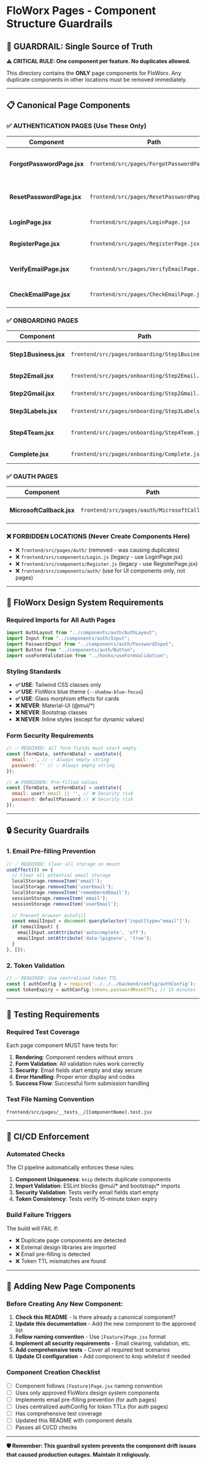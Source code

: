 # FloWorx Pages - Component Structure Guardrails

## 🔑 **GUARDRAIL: Single Source of Truth**

**⚠️ CRITICAL RULE: One component per feature. No duplicates allowed.**

This directory contains the **ONLY** page components for FloWorx. Any duplicate components in other locations must be removed immediately.

---

## 📋 **Canonical Page Components**

### **✅ AUTHENTICATION PAGES (Use These Only)**

| **Component** | **Path** | **Purpose** | **Status** |
|---------------|----------|-------------|------------|
| **ForgotPasswordPage.jsx** | `frontend/src/pages/ForgotPasswordPage.jsx` | Password reset request form | ✅ **CANONICAL** |
| **ResetPasswordPage.jsx** | `frontend/src/pages/ResetPasswordPage.jsx` | Password reset completion form | ✅ **CANONICAL** |
| **LoginPage.jsx** | `frontend/src/pages/LoginPage.jsx` | User login form | ✅ **CANONICAL** |
| **RegisterPage.jsx** | `frontend/src/pages/RegisterPage.jsx` | User registration form | ✅ **CANONICAL** |
| **VerifyEmailPage.jsx** | `frontend/src/pages/VerifyEmailPage.jsx` | Email verification handling | ✅ **CANONICAL** |
| **CheckEmailPage.jsx** | `frontend/src/pages/CheckEmailPage.jsx` | Email check instructions | ✅ **CANONICAL** |

### **✅ ONBOARDING PAGES**

| **Component** | **Path** | **Purpose** | **Status** |
|---------------|----------|-------------|------------|
| **Step1Business.jsx** | `frontend/src/pages/onboarding/Step1Business.jsx` | Business information collection | ✅ **CANONICAL** |
| **Step2Email.jsx** | `frontend/src/pages/onboarding/Step2Email.jsx` | Email service selection | ✅ **CANONICAL** |
| **Step2Gmail.jsx** | `frontend/src/pages/onboarding/Step2Gmail.jsx` | Gmail OAuth integration | ✅ **CANONICAL** |
| **Step3Labels.jsx** | `frontend/src/pages/onboarding/Step3Labels.jsx` | Email label configuration | ✅ **CANONICAL** |
| **Step4Team.jsx** | `frontend/src/pages/onboarding/Step4Team.jsx` | Team member setup | ✅ **CANONICAL** |
| **Complete.jsx** | `frontend/src/pages/onboarding/Complete.jsx` | Onboarding completion | ✅ **CANONICAL** |

### **✅ OAUTH PAGES**

| **Component** | **Path** | **Purpose** | **Status** |
|---------------|----------|-------------|------------|
| **MicrosoftCallback.jsx** | `frontend/src/pages/oauth/MicrosoftCallback.jsx` | Microsoft OAuth callback | ✅ **CANONICAL** |

### **❌ FORBIDDEN LOCATIONS (Never Create Components Here)**

- ❌ `frontend/src/pages/Auth/` (removed - was causing duplicates)
- ❌ `frontend/src/components/Login.js` (legacy - use LoginPage.jsx)
- ❌ `frontend/src/components/Register.js` (legacy - use RegisterPage.jsx)
- ❌ `frontend/src/components/auth/` (use for UI components only, not pages)

---

## 🎨 **FloWorx Design System Requirements**

### **Required Imports for All Auth Pages**
```jsx
import AuthLayout from "../components/auth/AuthLayout";
import Input from "../components/auth/Input";
import PasswordInput from "../components/auth/PasswordInput";
import Button from "../components/auth/Button";
import useFormValidation from "../hooks/useFormValidation";
```

### **Styling Standards**
- **✅ USE**: Tailwind CSS classes only
- **✅ USE**: FloWorx blue theme (`--shadow-blue-focus`)
- **✅ USE**: Glass morphism effects for cards
- **❌ NEVER**: Material-UI (@mui/*)
- **❌ NEVER**: Bootstrap classes
- **❌ NEVER**: Inline styles (except for dynamic values)

### **Form Security Requirements**
```jsx
// ✅ REQUIRED: All form fields must start empty
const [formData, setFormData] = useState({
  email: '', // ✅ Always empty string
  password: '' // ✅ Always empty string
});

// ❌ FORBIDDEN: Pre-filled values
const [formData, setFormData] = useState({
  email: user?.email || '', // ❌ Security risk
  password: defaultPassword // ❌ Security risk
});
```

---

## 🔒 **Security Guardrails**

### **1. Email Pre-filling Prevention**
```jsx
// ✅ REQUIRED: Clear all storage on mount
useEffect(() => {
  // Clear all potential email storage
  localStorage.removeItem('email');
  localStorage.removeItem('userEmail');
  localStorage.removeItem('rememberedEmail');
  sessionStorage.removeItem('email');
  sessionStorage.removeItem('userEmail');
  
  // Prevent browser autofill
  const emailInput = document.querySelector('input[type="email"]');
  if (emailInput) {
    emailInput.setAttribute('autocomplete', 'off');
    emailInput.setAttribute('data-lpignore', 'true');
  }
}, []);
```

### **2. Token Validation**
```jsx
// ✅ REQUIRED: Use centralized token TTL
const { authConfig } = require('../../../backend/config/authConfig');
const tokenExpiry = authConfig.tokens.passwordResetTTL; // 15 minutes
```

---

## 🧪 **Testing Requirements**

### **Required Test Coverage**
Each page component MUST have tests for:

1. **Rendering**: Component renders without errors
2. **Form Validation**: All validation rules work correctly  
3. **Security**: Email fields start empty and stay secure
4. **Error Handling**: Proper error display and codes
5. **Success Flow**: Successful form submission handling

### **Test File Naming Convention**
```
frontend/src/pages/__tests__/[ComponentName].test.jsx
```

---

## 🚨 **CI/CD Enforcement**

### **Automated Checks**
The CI pipeline automatically enforces these rules:

1. **Component Uniqueness**: `knip` detects duplicate components
2. **Import Validation**: ESLint blocks @mui/* and bootstrap/* imports
3. **Security Validation**: Tests verify email fields start empty
4. **Token Consistency**: Tests verify 15-minute token expiry

### **Build Failure Triggers**
The build will FAIL if:
- ❌ Duplicate page components are detected
- ❌ External design libraries are imported
- ❌ Email pre-filling is detected
- ❌ Token TTL mismatches are found

---

## 📝 **Adding New Page Components**

### **Before Creating Any New Component:**

1. **Check this README** - Is there already a canonical component?
2. **Update this documentation** - Add the new component to the approved list
3. **Follow naming convention** - Use `[Feature]Page.jsx` format
4. **Implement all security requirements** - Email clearing, validation, etc.
5. **Add comprehensive tests** - Cover all required test scenarios
6. **Update CI configuration** - Add component to knip whitelist if needed

### **Component Creation Checklist**
- [ ] Component follows `[Feature]Page.jsx` naming convention
- [ ] Uses only approved FloWorx design system components
- [ ] Implements email pre-filling prevention (for auth pages)
- [ ] Uses centralized authConfig for token TTLs (for auth pages)
- [ ] Has comprehensive test coverage
- [ ] Updated this README with component details
- [ ] Passes all CI/CD checks

---

**🛡️ Remember: This guardrail system prevents the component drift issues that caused production outages. Maintain it religiously.**
